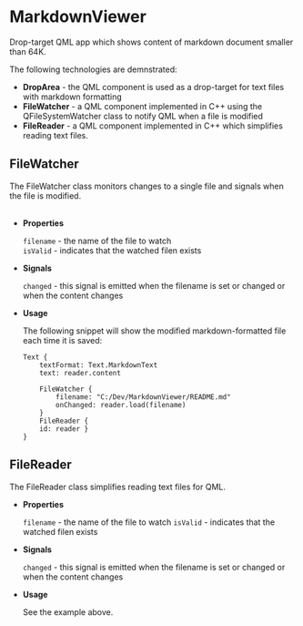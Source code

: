 # MarkdownViewer

Drop-target QML app which shows content of markdown document smaller than 64K.  

The following technologies are demnstrated: 
 
* **DropArea** - the QML component is used as a drop-target for text files with markdown formatting
* **FileWatcher** - a QML component implemented in C++ using the QFileSystemWatcher class to notify QML when a file is modified
* **FileReader** - a QML component implemented in C++ which simplifies reading text files.


## FileWatcher

The FileWatcher class monitors changes to a single file and signals when the file is modified.  
<br/>
* **Properties**  

  `filename` - the name of the file to watch  
  `isValid` - indicates that the watched filen exists  


* **Signals**

  `changed` - this signal is emitted when the filename is set or changed or when the content changes  

* **Usage**

  The following snippet will show the modified markdown-formatted file each time it is saved:

  ```
  Text {
      textFormat: Text.MarkdownText
      text: reader.content

  	  FileWatcher {
          filename: "C:/Dev/MarkdownViewer/README.md"
  	      onChanged: reader.load(filename)
  	  }
      FileReader {
	  id: reader }
  }
  ```

## FileReader

The FileReader class simplifies reading text files for QML.  

* **Properties**  

  `filename` - the name of the file to watch
  `isValid` - indicates that the watched filen exists  

* **Signals**

  `changed` - this signal is emitted when the filename is set or changed or when the content changes  

* **Usage**

  See the example above.
